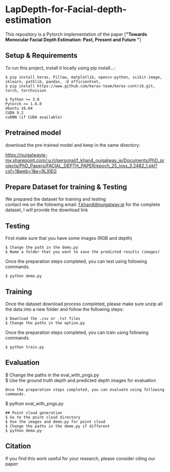 # LapDepth-for-Facial-depth-estimation

This repository is a Pytorch implementation of the paper [**"Towards Monocular Facial Depth Estimation: Past, Present and Future "**]

## Setup & Requirements
To run this project, install it locally using pip install...:

```
$ pip install keras, Pillow, matplotlib, opencv-python, scikit-image, sklearn, pathlib, pandas, -U efficientnet,
$ pip install https://www.github.com/keras-team/keras-contrib.git, torch, torchvision
```

```
$ Python >= 3.6
Pytorch >= 1.6.0
Ubuntu 16.04
CUDA 9.2
cuDNN (if CUDA available)
```
## Pretrained model

download the pre-trained model and keep in the same directory:

https://nuigalwayie-my.sharepoint.com/:u:/r/personal/f_khan4_nuigalway_ie/Documents/PhD_projects/PhD_Papers/FACIAL_DEPTH_PAPER/epoch_25_loss_3.2482_1.pkl?csf=1&web=1&e=9LXlEG

## Prepare Dataset for training & Testing 

We prepared the dataset for training and testing<br/>
contact me on the following email: f.khan4@nuigalway.ie for the complete dataset, I will provide the download link <br/>

## Testing
First make sure that you have some images (RGB and depth)
```shell
$ Change the path in the demo.py
$ Name a folder that you want to save the predicted results (images)  
```
Once the preparation steps completed, you can test using following commands.
```
$ python demo.py
```
## Training
Once the dataset download process completed, please make sure unzip all the data into a new folder and follow the following steps:
```shell
$ Download the .csv or .txt files
$ Change the paths in the option.py  
```
Once the preparation steps completed, you can train using following commands.
```
$ python train.py 
```
## Evaluation
$ Change the paths in the eval_with_pngs.py  
$ Use the ground truth depth and predicted depth images for evaluation
```
Once the preparation steps completed, you can evaluate using following commands.
```
$ python eval_with_pngs.py 
```
## Point cloud generation
$ Go to the point cloud directory  
$ Use the images and demo.py for point cloud 
$ Change the paths in the demo.py if different 
$ python demo.py 
```
## Citation
If you find this work useful for your research, please consider citing our paper:
```
